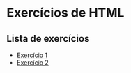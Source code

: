  # Exercícios de HTML

 ## Lista de exercícios

 - [Exercício 1](exercicio1.html)
 - [Exercício 2](exercicio2.html)